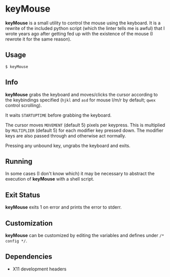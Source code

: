 keyMouse
========
**keyMouse** is a small utility to control the mouse using the keyboard. It is a
rewrite of the included python script (which the linter tells me is awful) that
I wrote years ago after getting fed up with the existence of the mouse
(I rewrote it for the same reason).

Usage
-----
`$ keyMouse`

Info
----
**keyMouse** grabs the keyboard and moves/clicks the cursor according to the keybindings
specified (`hjkl` and `asd` for mouse l/m/r by default; `qwex` control scrolling).

It waits `STARTUPTIME` before grabbing the keyboard.

The cursor moves `MOVEMENT` (default 5) pixels per keypress. This is multiplied
by `MULTIPLIER` (default 5) for each modifier key pressed down. The modifier
keys are also passed through and otherwise act normally.

Pressing any unbound key, ungrabs the keyboard and exits.

Running
-------
In some cases (I don't know which) it may be necessary to abstract the
execution of **keyMouse** with a shell script.

Exit Status
-----------
**keyMouse** exits 1 on error and prints the error to stderr.

Customization
-------------
**keyMouse** can be customized by editing the variables and defines under
`/* config */`.

Dependencies
------------
- X11 development headers
